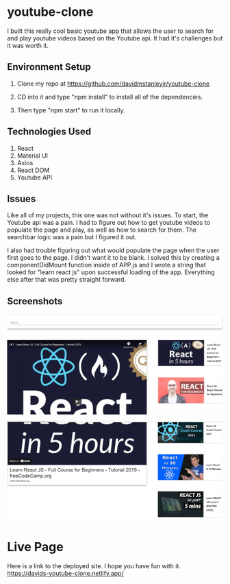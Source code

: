 # youtube-clone

I built this really cool basic youtube app that allows the user to search for and play youtube videos based on the Youtube api. It had it's challenges but it was worth it.

## Environment Setup

1. Clone my repo at https://github.com/davidmstanleyjr/youtube-clone

2. CD into it and type "npm install" to install all of the dependencies.
3. Then type "npm start" to run it locally.

## Technologies Used

1. React
2. Material UI
3. Axios
4. React DOM
5. Youtube API

## Issues

Like all of my projects, this one was not without it's issues. To start, the Youtube api was a pain. I had to figure out how to get youtube videos to populate the page and play, as well as how to search for them. The searchbar logic was a pain but I figured it out.

I also had trouble figuring out what would populate the page when the user first goes to the page. I didn't want it to be blank. I solved this by creating a componentDidMount function inside of APP.js and I wrote a string that looked for "learn react js" upon successful loading of the app. Everything else after that was pretty straight forward.

## Screenshots

![Screenshot 1](images/snip1.PNG)

![Screenshot 2](images/snip2.PNG)

# Live Page

Here is a link to the deployed site. I hope you have fun with it.
https://davids-youtube-clone.netlify.app/
